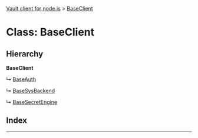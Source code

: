 [Vault client for node.js](../README.md) > [BaseClient](../classes/baseclient.md)

# Class: BaseClient

## Hierarchy

**BaseClient**

↳  [BaseAuth](baseauth.md)

↳  [BaseSysBackend](basesysbackend.md)

↳  [BaseSecretEngine](basesecretengine.md)

## Index

---

